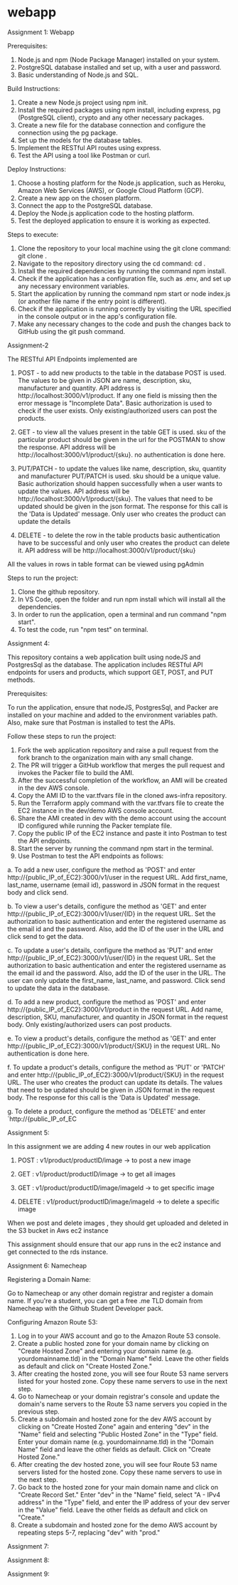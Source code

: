 # webapp

Assignment 1: Webapp


Prerequisites:

1. Node.js and npm (Node Package Manager) installed on your system.
2. PostgreSQL database installed and set up, with a user and password.
3. Basic understanding of Node.js and SQL.

Build Instructions:

1. Create a new Node.js project using npm init.
2. Install the required packages using npm install, including express, pg (PostgreSQL client), crypto and any other necessary packages.
3. Create a new file for the database connection and configure the connection using the pg package.
4. Set up the models for the database tables.
5. Implement the RESTful API routes using express.
6. Test the API using a tool like Postman or curl.

Deploy Instructions:

1. Choose a hosting platform for the Node.js application, such as Heroku, Amazon Web Services (AWS), or Google Cloud Platform (GCP).
2. Create a new app on the chosen platform.
3. Connect the app to the PostgreSQL database.
4. Deploy the Node.js application code to the hosting platform.
5. Test the deployed application to ensure it is working as expected.

Steps to execute:

1. Clone the repository to your local machine using the git clone command: git clone <repository-url>.
2. Navigate to the repository directory using the cd command: cd <repository-directory>.
3. Install the required dependencies by running the command npm install.
4. Check if the application has a configuration file, such as .env, and set up any necessary environment variables.
5. Start the application by running the command npm start or node index.js (or another file name if the entry point is different).
6. Check if the application is running correctly by visiting the URL specified in the console output or in the app's configuration file.
7. Make any necessary changes to the code and push the changes back to GitHub using the git push command.

Assignment-2

The RESTful API Endpoints implemented are

1. POST - to add new products to the table in the database POST is used. The values to be given in JSON are name, description, sku, manufacturer and quantity. API address is http://localhost:3000/v1/product. If any one field is missing then the error message is "Incomplete Data". Basic authorization is used to check if the user exists. Only existing/authorized users can post the products.
 
2. GET - to view all the values present in the table GET is used. sku of the particular product should be given in the url for the POSTMAN to show the response. API address will be http://localhost:3000/v1/product/{sku}. no authentication is done here.
 
3. PUT/PATCH - to update the values like name, description, sku, quantity and manufacturer PUT/PATCH is used. sku should be a unique value. Basic authorization should happen successfully when a user wants to update the values. API address will be http://localhost:3000/v1/product/{sku}. The values that need to be updated should be given in the json format. The response for this call is the 'Data is Updated' message. Only user who creates the product can update the details

4. DELETE - to delete the row in the table products basic authentication have to be successful and only user who creates the product can delete it. API address will be http://localhost:3000/v1/product/{sku}

All the values in rows in table format can be viewed using pgAdmin

Steps to run the project:

1. Clone the github repository.
2. In VS Code, open the folder and run npm install which will install all the dependencies.
3. In order to run the application, open a terminal and run command "npm start".
4. To test the code, run "npm test" on terminal.

Assignment 4:

This repository contains a web application built using nodeJS and PostgresSql as the database. The application includes RESTful API endpoints for users and products, which support GET, POST, and PUT methods.

Prerequisites:

To run the application, ensure that nodeJS, PostgresSql, and Packer are installed on your machine and added to the environment variables path. Also, make sure that Postman is installed to test the APIs.

Follow these steps to run the project:

1. Fork the web application repository and raise a pull request from the fork branch to the organization main with any small change.
2. The PR will trigger a GitHub workflow that merges the pull request and invokes the Packer file to build the AMI.
3. After the successful completion of the workflow, an AMI will be created in the dev AWS console.
4. Copy the AMI ID to the var.tfvars file in the cloned aws-infra repository.
5. Run the Terraform apply command with the var.tfvars file to create the EC2 instance in the dev/demo AWS console account.
6. Share the AMI created in dev with the demo account using the account ID configured while running the Packer template file.
7. Copy the public IP of the EC2 instance and paste it into Postman to test the API endpoints.
8. Start the server by running the command npm start in the terminal.
9. Use Postman to test the API endpoints as follows:

a. To add a new user, configure the method as 'POST' and enter http://{public_IP_of_EC2}:3000/v1/user in the request URL. Add first_name, last_name, username (email id), password in JSON format in the request body and click send.

b. To view a user's details, configure the method as 'GET' and enter http://{public_IP_of_EC2}:3000/v1/user/{ID} in the request URL. Set the authorization to basic authentication and enter the registered username as the email id and the password. Also, add the ID of the user in the URL and click send to get the data.

c. To update a user's details, configure the method as 'PUT' and enter http://{public_IP_of_EC2}:3000/v1/user/{ID} in the request URL. Set the authorization to basic authentication and enter the registered username as the email id and the password. Also, add the ID of the user in the URL. The user can only update the first_name, last_name, and password. Click send to update the data in the database.

d. To add a new product, configure the method as 'POST' and enter http://{public_IP_of_EC2}:3000/v1/product in the request URL. Add name, description, SKU, manufacturer, and quantity in JSON format in the request body. Only existing/authorized users can post products.

e. To view a product's details, configure the method as 'GET' and enter http://{public_IP_of_EC2}:3000/v1/product/{SKU} in the request URL. No authentication is done here.

f. To update a product's details, configure the method as 'PUT' or 'PATCH' and enter http://{public_IP_of_EC2}:3000/v1/product/{SKU} in the request URL. The user who creates the product can update its details. The values that need to be updated should be given in JSON format in the request body. The response for this call is the 'Data is Updated' message.

g. To delete a product, configure the method as 'DELETE' and enter `http://{public_IP_of_EC

Assignment 5:

In this assignment we are adding 4 new routes in our web application

1. POST : v1/product/productID/image -> to post a new image

2. GET : v1/product/productID/image -> to get all images

3. GET : v1/product/productID/image/imageId -> to get specific image

4. DELETE : v1/product/productID/image/imageId -> to delete a specific image

When we post and delete images , they should get uploaded and deleted in the S3 bucket in Aws ec2 instance

This assignment should ensure that our app runs in the ec2 instance and get connected to the rds instance.

Assignment 6: Namecheap

Registering a Domain Name:

Go to Namecheap or any other domain registrar and register a domain name. If you're a student, you can get a free .me TLD domain from Namecheap with the Github Student Developer pack.

Configuring Amazon Route 53:

1. Log in to your AWS account and go to the Amazon Route 53 console.
2. Create a public hosted zone for your domain name by clicking on "Create Hosted Zone" and entering your domain name (e.g. yourdomainname.tld) in the "Domain Name" field. Leave the other fields as default and click on "Create Hosted Zone."
3. After creating the hosted zone, you will see four Route 53 name servers listed for your hosted zone. Copy these name servers to use in the next step.
4. Go to Namecheap or your domain registrar's console and update the domain's name servers to the Route 53 name servers you copied in the previous step.
5. Create a subdomain and hosted zone for the dev AWS account by clicking on "Create Hosted Zone" again and entering "dev" in the "Name" field and selecting "Public Hosted Zone" in the "Type" field. Enter your domain name (e.g. yourdomainname.tld) in the "Domain Name" field and leave the other fields as default. Click on "Create Hosted Zone."
6. After creating the dev hosted zone, you will see four Route 53 name servers listed for the hosted zone. Copy these name servers to use in the next step.
7. Go back to the hosted zone for your main domain name and click on "Create Record Set." Enter "dev" in the "Name" field, select "A - IPv4 address" in the "Type" field, and enter the IP address of your dev server in the "Value" field. Leave the other fields as default and click on "Create."
8. Create a subdomain and hosted zone for the demo AWS account by repeating steps 5-7, replacing "dev" with "prod."

Assignment 7:

Assignment 8:

Assignment 9: